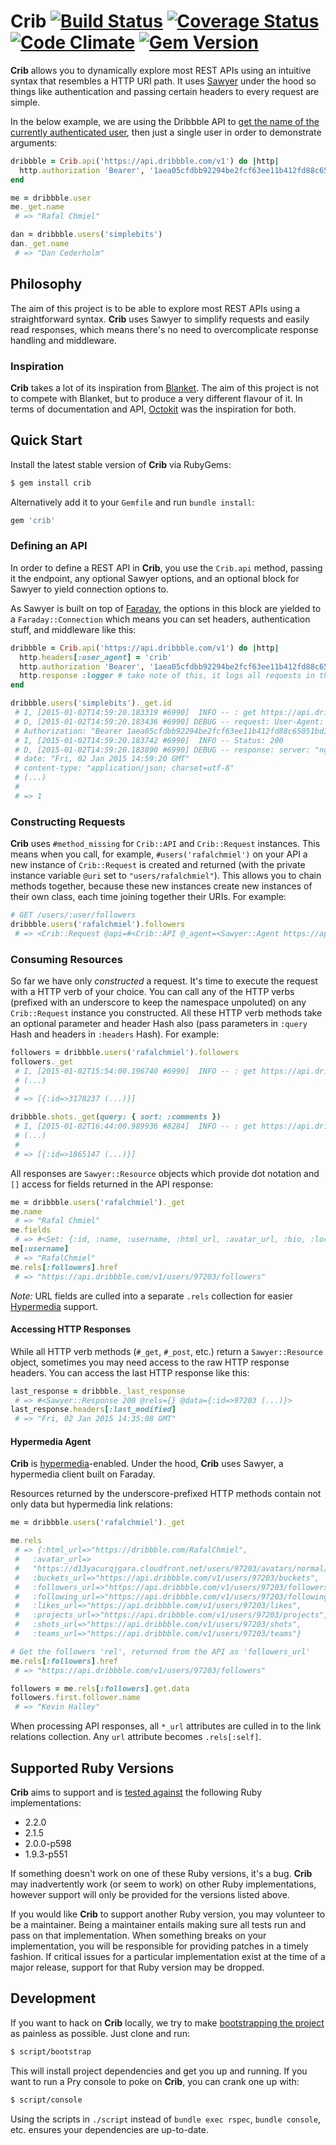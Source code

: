 # Crib [![Build Status](https://travis-ci.org/rafalchmiel/crib.svg?branch=master)](https://travis-ci.org/rafalchmiel/crib) [![Coverage Status](https://coveralls.io/repos/rafalchmiel/crib/badge.svg)](https://coveralls.io/r/rafalchmiel/crib) [![Code Climate](https://codeclimate.com/github/rafalchmiel/crib/badges/gpa.svg)](https://codeclimate.com/github/rafalchmiel/crib) [![Gem Version](https://badge.fury.io/rb/crib.svg)](http://badge.fury.io/rb/crib)
**Crib** allows you to dynamically explore most REST APIs using an intuitive syntax that resembles a HTTP URI path. It uses [Sawyer](https://github.com/lostisland/sawyer) under the hood so things like authentication and passing certain headers to every request are simple.

In the below example, we are using the Dribbble API to [get the name of the currently authenticated user](http://developer.dribbble.com/v1/users/#get-the-authenticated-user), then just a single user in order to demonstrate arguments:

```ruby
dribbble = Crib.api('https://api.dribbble.com/v1') do |http|
  http.authorization 'Bearer', '1aea05cfdbb92294be2fcf63ee11b412fd88c65051bd3144302c30ae8ba18896'
end

me = dribbble.user
me._get.name
 # => "Rafal Chmiel"

dan = dribbble.users('simplebits')
dan._get.name
 # => "Dan Cederholm"
```

## Philosophy
The aim of this project is to be able to explore most REST APIs using a straightforward syntax. **Crib** uses Sawyer to simplify requests and easily read responses, which means there's no need to overcomplicate response handling and middleware.

### Inspiration
**Crib** takes a lot of its inspiration from [Blanket](https://github.com/inf0rmer/blanket). The aim of this project is not to compete with Blanket, but to produce a very different flavour of it. In terms of documentation and API, [Octokit](https://github.com/octokit/octokit.rb) was the inspiration for both.

## Quick Start
Install the latest stable version of **Crib** via RubyGems:

```bash
$ gem install crib
```

Alternatively add it to your `Gemfile` and run `bundle install`:

```ruby
gem 'crib'
```

### Defining an API
In order to define a REST API in **Crib**, you use the `Crib.api` method, passing it the endpoint, any optional Sawyer options, and an optional block for Sawyer to yield connection options to.

As Sawyer is built on top of [Faraday](https://github.com/lostisland/faraday), the options in this block are yielded to a `Faraday::Connection` which means you can set headers, authentication stuff, and middleware like this:

```ruby
dribbble = Crib.api('https://api.dribbble.com/v1') do |http|
  http.headers[:user_agent] = 'crib'
  http.authorization 'Bearer', '1aea05cfdbb92294be2fcf63ee11b412fd88c65051bd3144302c30ae8ba18896'
  http.response :logger # take note of this, it logs all requests in the following examples
end

dribbble.users('simplebits')._get.id
 # I, [2015-01-02T14:59:20.183319 #6990]  INFO -- : get https://api.dribbble.com/v1/users/simplebits
 # D, [2015-01-02T14:59:20.183436 #6990] DEBUG -- request: User-Agent: "crib"
 # Authorization: "Bearer 1aea05cfdbb92294be2fcf63ee11b412fd88c65051bd3144302c30ae8ba18896"
 # I, [2015-01-02T14:59:20.183742 #6990]  INFO -- Status: 200
 # D, [2015-01-02T14:59:20.183890 #6990] DEBUG -- response: server: "nginx"
 # date: "Fri, 02 Jan 2015 14:59:20 GMT"
 # content-type: "application/json; charset=utf-8"
 # (...)
 #
 # => 1
```

### Constructing Requests
**Crib** uses `#method_missing` for `Crib::API` and `Crib::Request` instances. This means when you call, for example, `#users('rafalchmiel')` on your API a new instance of `Crib::Request` is created and returned (with the private instance variable `@uri` set to `"users/rafalchmiel"`). This allows you to chain methods together, because these new instances create new instances of their own class, each time joining together their URIs. For example:

```ruby
# GET /users/:user/followers
dribbble.users('rafalchmiel').followers
 # => <Crib::Request @api=#<Crib::API @_agent=<Sawyer::Agent https://api.dribbble.com/v1>, @_last_response=#<Sawyer::Response 200 @rels={} @data={...}>, @uri="users/rafalchmiel/followers">
```

### Consuming Resources
So far we have only *constructed* a request. It's time to execute the request with a HTTP verb of your choice. You can call any of the HTTP verbs (prefixed with an underscore to keep the namespace unpoluted) on any `Crib::Request` instance you constructed. All these HTTP verb methods take an optional parameter and header Hash also (pass parameters in `:query` Hash and headers in `:headers` Hash). For example:

```ruby
followers = dribbble.users('rafalchmiel').followers
followers._get
 # I, [2015-01-02T15:54:00.196740 #6990]  INFO -- : get https://api.dribbble.com/v1/users/rafalchmiel/followers
 # (...)
 #
 # => [{:id=>3178237 (...)}]

dribbble.shots._get(query: { sort: :comments })
 # I, [2015-01-02T16:44:00.989936 #8284]  INFO -- : get https://api.dribbble.com/v1/shots?sort=comments
 # (...)
 #
 # => [{:id=>1865147 (...)}]
```

All responses are `Sawyer::Resource` objects which provide dot notation and `[]` access for fields returned in the API response:

```ruby
me = dribbble.users('rafalchmiel')._get
me.name
 # => "Rafal Chmiel"
me.fields
 # => #<Set: {:id, :name, :username, :html_url, :avatar_url, :bio, :location, :links, :buckets_count, :followers_count, :followings_count, :likes_count, :projects_count, :shots_count, :teams_count, :type, :pro, :buckets_url, :followers_url, :following_url, :likes_url, :projects_url, :shots_url, :teams_url, :created_at, :updated_at}>
me[:username]
 # => "RafalChmiel"
me.rels[:followers].href
 # => "https://api.dribbble.com/v1/users/97203/followers"
```

*Note:* URL fields are culled into a separate `.rels` collection for easier [Hypermedia](#hypermedia-agent) support.

#### Accessing HTTP Responses
While all HTTP verb methods (`#_get`, `#_post`, etc.) return a `Sawyer::Resource` object, sometimes you may need access to the raw HTTP response headers. You can access the last HTTP response like this:

```ruby
last_response = dribbble._last_response
 # => #<Sawyer::Response 200 @rels={} @data={:id=>97203 (...)}>
last_response.headers[:last_modified]
 # => "Fri, 02 Jan 2015 14:35:08 GMT"
```

#### Hypermedia Agent
**Crib** is [hypermedia](http://en.wikipedia.org/wiki/Hypermedia)-enabled. Under the hood, **Crib** uses Sawyer, a hypermedia client built on Faraday.

Resources returned by the underscore-prefixed HTTP methods contain not only data but hypermedia link relations:

```ruby
me = dribbble.users('rafalchmiel')._get

me.rels
 # => {:html_url=>"https://dribbble.com/RafalChmiel",
 #   :avatar_url=>
 #   "https://d13yacurqjgara.cloudfront.net/users/97203/avatars/normal/profile-icon-margin-transparent.png?1385898916",
 #   :buckets_url=>"https://api.dribbble.com/v1/users/97203/buckets",
 #   :followers_url=>"https://api.dribbble.com/v1/users/97203/followers",
 #   :following_url=>"https://api.dribbble.com/v1/users/97203/following",
 #   :likes_url=>"https://api.dribbble.com/v1/users/97203/likes",
 #   :projects_url=>"https://api.dribbble.com/v1/users/97203/projects",
 #   :shots_url=>"https://api.dribbble.com/v1/users/97203/shots",
 #   :teams_url=>"https://api.dribbble.com/v1/users/97203/teams"}

# Get the followers 'rel', returned from the API as 'followers_url'
me.rels[:followers].href
 # => "https://api.dribbble.com/v1/users/97203/followers"

followers = me.rels[:followers].get.data
followers.first.follower.name
 # => "Kevin Halley"
```

When processing API responses, all `*_url` attributes are culled in to the link relations collection. Any `url` attribute becomes `.rels[:self]`.

## Supported Ruby Versions
**Crib** aims to support and is [tested against](https://travis-ci.org/rafalchmiel/crib) the following Ruby implementations:

  - 2.2.0
  - 2.1.5
  - 2.0.0-p598
  - 1.9.3-p551

If something doesn't work on one of these Ruby versions, it's a bug. **Crib** may inadvertently work (or seem to work) on other Ruby implementations, however support will only be provided for the versions listed above.

If you would like **Crib** to support another Ruby version, you may volunteer to be a maintainer. Being a maintainer entails making sure all tests run and pass on that implementation. When something breaks on your implementation, you will be responsible for providing patches in a timely fashion. If critical issues for a particular implementation exist at the time of a major release, support for that Ruby version may be dropped.

## Development
If you want to hack on **Crib** locally, we try to make [bootstrapping the project](http://wynnnetherland.com/linked/2013012801/bootstrapping-consistency) as painless as possible. Just clone and run:

```bash
$ script/bootstrap
```

This will install project dependencies and get you up and running. If you want to run a Pry console to poke on **Crib**, you can crank one up with:

```bash
$ script/console
```

Using the scripts in `./script` instead of `bundle exec rspec`, `bundle console`, etc. ensures your dependencies are up-to-date.
